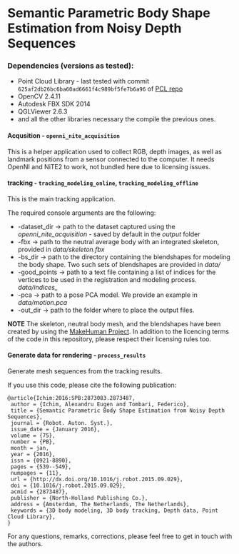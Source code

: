 
Semantic Parametric Body Shape Estimation from Noisy Depth Sequences
====================================================================


### Dependencies (versions as tested):


* Point Cloud Library - last tested with commit `625af2db26bc6ba60ad6661f4c989bf5fe7b6a96` of [PCL repo](https://github.com/PointCloudLibrary/pcl)
* OpenCV 2.4.11
* Autodesk FBX SDK 2014 
* QGLViewer 2.6.3
* and all the other libraries necessary the compile the previous ones.



#### Acqusition - `openni_nite_acquisition`
This is a helper application used to collect RGB, depth images, as well as landmark positions from a sensor connected to the computer. It needs OpenNI and NiTE2 to work, not bundled here due to licensing issues.


#### tracking - `tracking_modeling_online`, `tracking_modeling_offline`
This is the main tracking application.

The required console arguments are the following:
* -dataset_dir -> path to the dataset captured using the *openni_nite_acquisition* - saved by default in the *output* folder
* -fbx -> path to the neutral average body with an integrated skeleton, provided in *data/skeleton.fbx*
* -bs_dir -> path to the directory containing the blendshapes for modeling the body shape. Two such sets of blendshapes are provided in *data/*
* -good_points -> path to a text file containing a list of indices for the vertices to be used in the registration and modeling process. *data/indices_* 
* -pca -> path to a pose PCA model. We provide an example in *data/motion.pca*
* -out_dir -> path to the folder where to place the output files.


**NOTE** The skeleton, neutral body mesh, and the blendshapes have been created by using the [MakeHuman Project](org). In addition to the licencing terms of the code in this repository, please respect their licensing rules too.

#### Generate data for rendering - `process_results`
Generate mesh sequences from the tracking results.




If you use this code, please cite the following publication:

```
@article{Ichim:2016:SPB:2873083.2873487,
 author = {Ichim, Alexandru Eugen and Tombari, Federico},
 title = {Semantic Parametric Body Shape Estimation from Noisy Depth Sequences},
 journal = {Robot. Auton. Syst.},
 issue_date = {January 2016},
 volume = {75},
 number = {PB},
 month = jan,
 year = {2016},
 issn = {0921-8890},
 pages = {539--549},
 numpages = {11},
 url = {http://dx.doi.org/10.1016/j.robot.2015.09.029},
 doi = {10.1016/j.robot.2015.09.029},
 acmid = {2873487},
 publisher = {North-Holland Publishing Co.},
 address = {Amsterdam, The Netherlands, The Netherlands},
 keywords = {3D body modeling, 3D body tracking, Depth data, Point Cloud Library},
} 
```

For any questions, remarks, corrections, please feel free to get in touch with the authors.